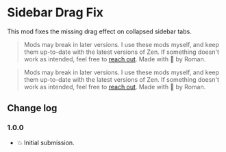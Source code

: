 # Sidebar Drag Fix
This mod fixes the missing drag effect on collapsed sidebar tabs.

> Mods may break in later versions. I use these mods myself, and keep them up-to-date with the latest versions of Zen. If something doesn't work as intended, feel free to [reach out](mailto:roman@rsiebert.dev). Made with 💖 by Roman.

> Mods may break in later versions. I use these mods myself, and keep them up-to-date with the latest versions of Zen. If something doesn't work as intended, feel free to [reach out](mailto:roman@rsiebert.dev). Made with 💖 by Roman.

## Change log

### 1.0.0
- 💥 Initial submission.
